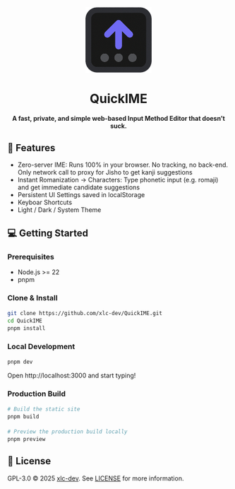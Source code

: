 <div align="center">
  <img src="public/icon.png" alt="" width="150" />
  <h1>QuickIME</h1>
  <p><strong>A fast, private, and simple web-based Input Method Editor that doesn’t suck.</strong></p>
</div>

## 🚀 Features

- Zero-server IME: Runs 100% in your browser. No tracking, no back-end. Only network call to proxy for Jisho to get kanji suggestions
- Instant Romanization -> Characters: Type phonetic input (e.g. romaji) and get immediate candidate suggestions
- Persistent UI Settings saved in localStorage
- Keyboar Shortcuts
- Light / Dark / System Theme

## 💻 Getting Started

### Prerequisites

- Node.js >= 22
- pnpm

### Clone & Install

```bash
git clone https://github.com/xlc-dev/QuickIME.git
cd QuickIME
pnpm install
```

### Local Development

```bash
pnpm dev
```

Open http://localhost:3000 and start typing!

### Production Build

```bash
# Build the static site
pnpm build

# Preview the production build locally
pnpm preview
```

## 📜 License

GPL-3.0 © 2025 [xlc-dev](https://github.com/xlc-dev). See [LICENSE](https://github.com/xlc-dev/QuickIME/blob/main/LICENSE) for more information.
